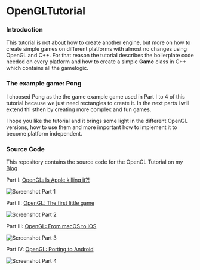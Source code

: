 # OpenGLTutorial

### Introduction
This tutorial is not about how to create another engine, but more on how to create simple games on different
platforms with almost no changes using OpenGL and C++.
For that reason the tutorial describes the boilerplate code needed on every platform and how to create a simple
**Game** class in C++ which contains all the gamelogic.

### The example game: Pong
I choosed Pong as the the game example game used in Part I to 4 of this tutorial because we just need rectangles
to create it. In the next parts i will extend thi sthen by creating more complex and fun games.

I hope you like the tutorial and it brings some light in the different OpenGL versions, how to use them and more important
how to implement it to become platform independent.

### Source Code
This repository contains the source code for the OpenGL Tutorial on my [Blog](http://www.rogerboesch.com/)

Part I: [OpenGL: Is Apple killing it?!](http://www.rogerboesch.com/posts/opengl-on-macos.html)


![Screenshot Part 1](http://www.rogerboesch.com/images/opengl-on-macos-I-1.png  )


Part II: [OpenGL: The first little game](http://www.rogerboesch.com/posts/opengl-game.html)


![Screenshot Part 2](http://www.rogerboesch.com/images/opengl-pong.gif)


Part III: [OpenGL: From macOS to iOS](http://www.rogerboesch.com/posts/opengl-game-ios.html)


![Screenshot Part 3](http://www.rogerboesch.com/images/opengl-pong-ios.gif)


Part IV: [OpenGL: Porting to Android](http://www.rogerboesch.com/posts/opengl-game-android.html)


![Screenshot Part 4](http://www.rogerboesch.com/images/opengl-pong-android.gif)
